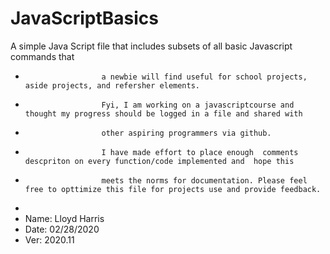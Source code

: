 # JavaScriptBasics

A simple Java Script file that includes subsets of all basic Javascript commands that 
 *                      a newbie will find useful for school projects, aside projects, and refersher elements. 
 *                      Fyi, I am working on a javascriptcourse and thought my progress should be logged in a file and shared with 
 *                      other aspiring programmers via github. 
 *                      I have made effort to place enough  comments descpriton on every function/code implemented and  hope this 
 *                      meets the norms for documentation. Please feel free to opttimize this file for projects use and provide feedback.
 *                  
 * Name:                Lloyd Harris
 * Date:                 02/28/2020
 * Ver:                 2020.11
